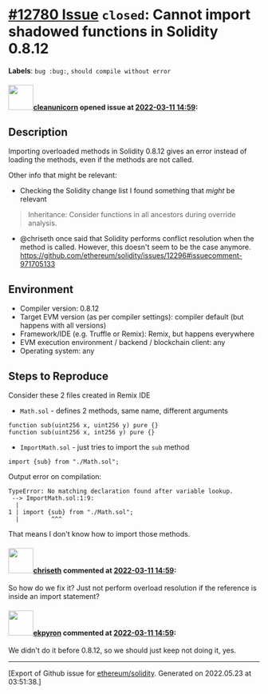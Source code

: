 # [\#12780 Issue](https://github.com/ethereum/solidity/issues/12780) `closed`: Cannot import shadowed functions in Solidity 0.8.12
**Labels**: `bug :bug:`, `should compile without error`


#### <img src="https://avatars.githubusercontent.com/u/547012?u=a8c5f1a15ea470f6ff415ee2120855f94bfceaf4&v=4" width="50">[cleanunicorn](https://github.com/cleanunicorn) opened issue at [2022-03-11 14:59](https://github.com/ethereum/solidity/issues/12780):

## Description

Importing overloaded methods in Solidity 0.8.12 gives an error instead of loading the methods, even if the methods are not called.


Other info that might be relevant:
- Checking the Solidity change list I found something that *might* be relevant
> Inheritance: Consider functions in all ancestors during override analysis.

- @chriseth once said that Solidity performs conflict resolution when the method is called. However, this doesn't seem to be the case anymore.
https://github.com/ethereum/solidity/issues/12296#issuecomment-971705133

## Environment

- Compiler version: 0.8.12
- Target EVM version (as per compiler settings): compiler default (but happens with all versions)
- Framework/IDE (e.g. Truffle or Remix): Remix, but happens everywhere
- EVM execution environment / backend / blockchain client: any
- Operating system: any

## Steps to Reproduce

Consider these 2 files created in Remix IDE

- `Math.sol` - defines 2 methods, same name, different arguments

```solidity
function sub(uint256 x, uint256 y) pure {}
function sub(uint256 x, int256 y) pure {}
```

- `ImportMath.sol` - just tries to import the `sub` method 

```solidity
import {sub} from "./Math.sol";
```

Output error on compilation:

```
TypeError: No matching declaration found after variable lookup.
 --> ImportMath.sol:1:9:
  |
1 | import {sub} from "./Math.sol";
  |         ^^^
```

That means I don't know how to import those methods.



#### <img src="https://avatars.githubusercontent.com/u/9073706?v=4" width="50">[chriseth](https://github.com/chriseth) commented at [2022-03-11 14:59](https://github.com/ethereum/solidity/issues/12780#issuecomment-1066669682):

So how do we fix it? Just not perform overload resolution if the reference is inside an import statement?

#### <img src="https://avatars.githubusercontent.com/u/1347491?v=4" width="50">[ekpyron](https://github.com/ekpyron) commented at [2022-03-11 14:59](https://github.com/ethereum/solidity/issues/12780#issuecomment-1066690027):

We didn't do it before 0.8.12, so we should just keep not doing it, yes.


-------------------------------------------------------------------------------



[Export of Github issue for [ethereum/solidity](https://github.com/ethereum/solidity). Generated on 2022.05.23 at 03:51:38.]
